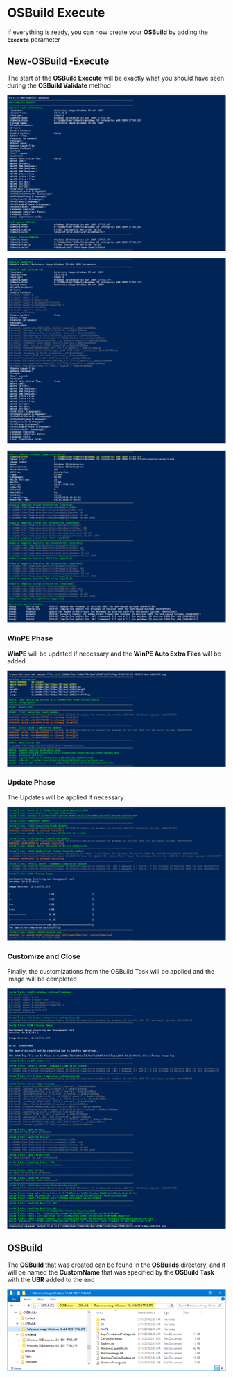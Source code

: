 # OSBuild Execute

If everything is ready, you can now create your **OSBuild** by adding the **`Execute`** parameter

## New-OSBuild -Execute

The start of the **OSBuild Execute** will be exactly what you should have seen during the **OSBuild Validate** method

![](../../../../.gitbook/assets/image%20%2823%29.png)

![](../../../../.gitbook/assets/image%20%2892%29.png)

![](../../../../.gitbook/assets/image%20%28274%29.png)

### WinPE Phase

**WinPE** will be updated if necessary and the **WinPE Auto Extra Files** will be added

![](../../../../.gitbook/assets/image%20%2895%29.png)

### Update Phase

The Updates will be applied if necessary

![](../../../../.gitbook/assets/image%20%28104%29.png)

### Customize and Close

Finally, the customizations from the OSBuild Task will be applied and the image will be completed

![](../../../../.gitbook/assets/image%20%2819%29.png)

## OSBuild

The **OSBuild** that was created can be found in the **OSBuilds** directory, and it will be named the **CustomName** that was specified by the **OSBuild Task** with the **UBR** added to the end

![](../../../../.gitbook/assets/image%20%2885%29.png)



